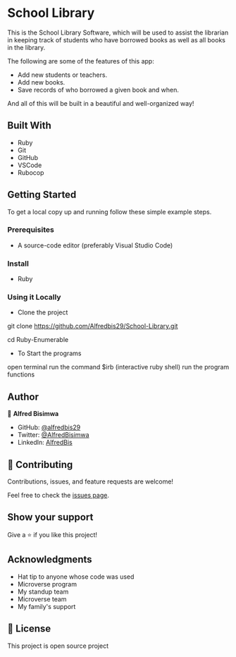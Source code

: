 # School Library

This is the School Library Software, which will be used to assist the librarian in keeping track of students who have borrowed books as well as all books in the library.

The following are some of the features of this app:

- Add new students or teachers.
- Add new books.
- Save records of who borrowed a given book and when.

And all of this will be built in a beautiful and well-organized way!

## Built With

- Ruby
- Git
- GitHub
- VSCode
- Rubocop

## Getting Started

To get a local copy up and running follow these simple example steps.

### Prerequisites

- A source-code editor (preferably Visual Studio Code)

### Install

- Ruby

### Using it Locally

- Clone the project

git clone https://github.com/Alfredbis29/School-Library.git

cd Ruby-Enumerable

- To Start the programs

open terminal
run the command $irb (interactive ruby shell)
run the program functions

## Author

👤 **Alfred Bisimwa**

- GitHub: [@alfredbis29](https://github.com/Alfredbis29)
- Twitter: [@AlfredBisimwa](https://twitter.com/AlfredBisimwa1)
- LinkedIn: [AlfredBis](https://www.linkedin.com/in/kalumuna-bisimwa-0501a81a8/)

## 🤝 Contributing

Contributions, issues, and feature requests are welcome!

Feel free to check the [issues page](../../issues/).

## Show your support

Give a ⭐️ if you like this project!

## Acknowledgments

- Hat tip to anyone whose code was used
- Microverse program
- My standup team
- Microverse team
- My family's support

## 📝 License

This project is open source project

